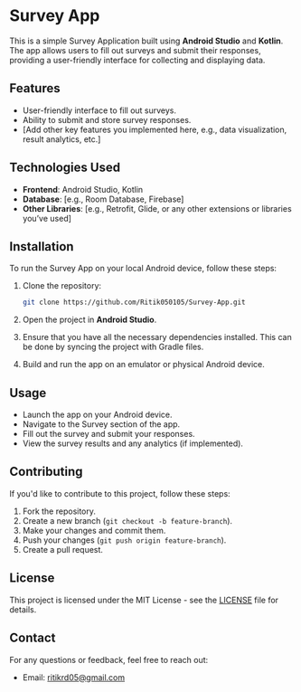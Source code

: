 # Survey App

This is a simple Survey Application built using **Android Studio** and **Kotlin**. The app allows users to fill out surveys and submit their responses, providing a user-friendly interface for collecting and displaying data.

## Features

- User-friendly interface to fill out surveys.
- Ability to submit and store survey responses.
- [Add other key features you implemented here, e.g., data visualization, result analytics, etc.]

## Technologies Used

- **Frontend**: Android Studio, Kotlin
- **Database**: [e.g., Room Database, Firebase] 
- **Other Libraries**: [e.g., Retrofit, Glide, or any other extensions or libraries you’ve used]

## Installation

To run the Survey App on your local Android device, follow these steps:

1. Clone the repository:
    ```bash
    git clone https://github.com/Ritik050105/Survey-App.git
    ```

2. Open the project in **Android Studio**.

3. Ensure that you have all the necessary dependencies installed. This can be done by syncing the project with Gradle files.

4. Build and run the app on an emulator or physical Android device.

## Usage

- Launch the app on your Android device.
- Navigate to the Survey section of the app.
- Fill out the survey and submit your responses.
- View the survey results and any analytics (if implemented).

## Contributing

If you'd like to contribute to this project, follow these steps:

1. Fork the repository.
2. Create a new branch (`git checkout -b feature-branch`).
3. Make your changes and commit them.
4. Push your changes (`git push origin feature-branch`).
5. Create a pull request.

## License

This project is licensed under the MIT License - see the [LICENSE](LICENSE) file for details.

## Contact

For any questions or feedback, feel free to reach out:

- Email: ritikrd05@gmail.com
